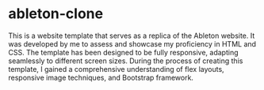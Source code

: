 # ableton-clone

This is a website template that serves as a replica of the Ableton website. It was developed by me to assess and showcase my proficiency in HTML and CSS.
The template has been designed to be fully responsive, adapting seamlessly to different screen sizes. During the process of creating this template,
I gained a comprehensive understanding of flex layouts, responsive image techniques, and Bootstrap framework.
